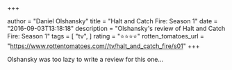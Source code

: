 +++

author = "Daniel Olshansky"
title = "Halt and Catch Fire: Season 1"
date = "2016-09-03T13:18:18"
description = "Olshansky's review of Halt and Catch Fire: Season 1"
tags = [
    "tv",
]
rating = "⭐⭐⭐⭐"
rotten_tomatoes_url = "https://www.rottentomatoes.com//tv/halt_and_catch_fire/s01"
+++

Olshansky was too lazy to write a review for this one...

